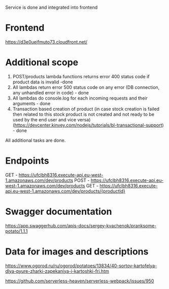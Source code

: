 Service is done and integrated into frontend

# Frontend
https://d3e0uejfmuto73.cloudfront.net/

# Additional scope
1. POST/products lambda functions returns error 400 status code if product data is invalid -done
2. All lambdas return error 500 status code on any error (DB connection, any unhandled error in code) - done
3. All lambdas do console.log for each incoming requests and their arguments - done
4. Transaction based creation of product (in case stock creation is failed then related to this stock product is not created and not ready to be used by the end user and vice versa) (https://devcenter.kinvey.com/nodejs/tutorials/bl-transactional-support) - done

All additional tasks are done.

# Endpoints
  GET - https://ufclbh8316.execute-api.eu-west-1.amazonaws.com/dev/products
  POST - https://ufclbh8316.execute-api.eu-west-1.amazonaws.com/dev/products
  GET - https://ufclbh8316.execute-api.eu-west-1.amazonaws.com/dev/products/{productId}

# Swagger documentation
  https://app.swaggerhub.com/apis-docs/sergey-kvachenok/pranksome-potato/1.1.1

# Data for images and descriptions
https://www.ogorod.ru/ru/ogorod/potatoes/13834/40-sortov-kartofelya-dlya-pyure-zharki-zapekaniya-i-kartoshki-fri.htm

https://github.com/serverless-heaven/serverless-webpack/issues/950